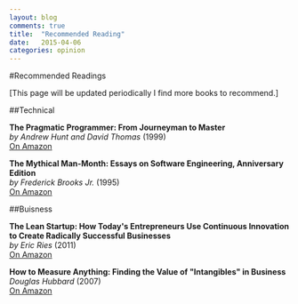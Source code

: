 ```yaml
---
layout: blog
comments: true
title:  "Recommended Reading"
date:   2015-04-06
categories: opinion
---
```


#Recommended Readings

[This page will be updated periodically I find more books to recommend.]

##Technical 

**The Pragmatic Programmer: From Journeyman to Master**  
_by Andrew Hunt and David Thomas_ (1999)  
[On Amazon](http://www.amazon.com/The-Pragmatic-Programmer-Journeyman-Master/dp/020161622X)

**The Mythical Man-Month: Essays on Software Engineering, Anniversary Edition**  
_by Frederick Brooks Jr._ (1995)  
[On Amazon](http://www.amazon.com/Mythical-Man-Month-Software-Engineering-Anniversary)

##Buisness

**The Lean Startup: How Today's Entrepreneurs Use Continuous Innovation to Create Radically Successful Businesses**  
_by Eric Ries_ (2011)  
[On Amazon](http://www.amazon.com/Lean-Startup-Entrepreneurs-Continuous-Innovation/dp/0307887898)

**How to Measure Anything: Finding the Value of "Intangibles" in Business**  
_Douglas Hubbard_ (2007)  
[On Amazon](http://www.amazon.com/How-Measure-Anything-Intangibles-Business/dp/0470110120)
